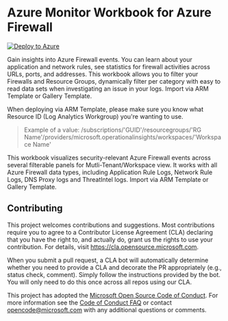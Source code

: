 # Azure Monitor Workbook for Azure Firewall 

[![Deploy to Azure](https://aka.ms/deploytoazurebutton)](https://portal.azure.com/#create/Microsoft.Template/uri/https%3A%2F%2Fraw.githubusercontent.com%2FAzure%2FAzure-Network-Security%2Fmaster%2FAzure%20Firewall%2FAzure%20Monitor%20Workbook%2FAzure%20Firewall_ARM.json)

Gain insights into Azure Firewall events. You can learn about your application and network rules, see statistics for firewall activities across URLs, ports, and addresses. This workbook allows you to filter your Firewalls and Resource Groups, dynamically filter per category with easy to read data sets when investigating an issue in your logs. Import via ARM Template or Gallery Template.

When deploying via ARM Template, please make sure you know what Resource ID (Log Analytics Workgroup) you're wanting to use.

>Example of a value: /subscriptions/'GUID'/resourcegroups/'RG Name'/providers/microsoft.operationalinsights/workspaces/'Workspace Name'

This workbook visualizes security-relevant Azure Firewall events across several filterable panels for Mutli-Tenant/Workspace view. It works with all Azure Firewall data types, including Application Rule Logs, Network Rule Logs, DNS Proxy logs and ThreatIntel logs. Import via ARM Template or Gallery Template.

## Contributing

This project welcomes contributions and suggestions.  Most contributions require you to agree to a
Contributor License Agreement (CLA) declaring that you have the right to, and actually do, grant us
the rights to use your contribution. For details, visit https://cla.opensource.microsoft.com.

When you submit a pull request, a CLA bot will automatically determine whether you need to provide
a CLA and decorate the PR appropriately (e.g., status check, comment). Simply follow the instructions
provided by the bot. You will only need to do this once across all repos using our CLA.

This project has adopted the [Microsoft Open Source Code of Conduct](https://opensource.microsoft.com/codeofconduct/).
For more information see the [Code of Conduct FAQ](https://opensource.microsoft.com/codeofconduct/faq/) or
contact [opencode@microsoft.com](mailto:opencode@microsoft.com) with any additional questions or comments.
